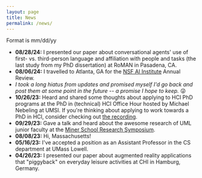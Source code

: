 ```yaml
---
layout: page
title: News
permalink: /news/
---
```


Format is mm/dd/yy
- **08/28/24:** I presented our paper about conversational agents' use of first- vs. third-person language and affiliation with people and tasks (the last study from my PhD dissertation) at RoMAN in Pasadena, CA.
- **08/06/24:** I travelled to Atlanta, GA for the [NSF AI Institute](https://ai-caring.org/) Annual Review.
- _I took a long hiatus from updates and promised myself I'd go back and post them at some point in the future -- a promise I hope to keep._ 😜
- **10/26/23:** Heard and shared some thoughts about applying to HCI PhD programs at the PhD in (technical) HCI Office Hour hosted by Michael Nebeling at UMSI. If you're thinking about applying to work towards a PhD in HCI, consider checking out [the recording](https://www.youtube.com/watch?v=aWWTKKshM-0&t=1s).
- **09/29/23:** Gave a talk and heard about the awesome research of UML junior faculty at the [Miner School Research Symposium](https://sites.google.com/view/uml-miner-school-symp-2023).
- **08/08/23:** Hi, Massachusetts!
- **05/16/23:** I've accepted a position as an Assistant Professor in the CS department at UMass Lowell.
- **04/26/23:** I presented our paper about augmented reality applications that "piggyback" on everyday leisure activities at CHI in Hamburg, Germany.
